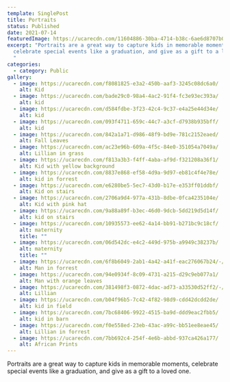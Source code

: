 ```yaml
---
template: SinglePost
title: Portraits
status: Published
date: 2021-07-14
featuredImage: https://ucarecdn.com/11604886-30ba-4714-b38c-6ae6d8707b09/-/crop/800x477/0,0/-/preview/
excerpt: "Portraits are a great way to capture kids in memorable moments,
  celebrate special events like a graduation, and give as a gift to a loved one.
  "
categories:
  - category: Public
gallery:
  - image: https://ucarecdn.com/f8081825-e3a2-450b-aaf3-3245c08dc6a0/
    alt: Kid
  - image: https://ucarecdn.com/bade29c0-98a4-4ac2-91f4-fc3e93ec393a/
    alt: kid
  - image: https://ucarecdn.com/d584fdbe-3f23-42c4-9c37-e4a25e44d34e/
    alt: kid
  - image: https://ucarecdn.com/093f4711-659c-44c7-a3cf-d7938b935bff/
    alt: kid
  - image: https://ucarecdn.com/842a1a71-d986-48f9-bd9e-781c2152eaed/
    alt: Fall Leaves
  - image: https://ucarecdn.com/ac23e96b-609a-4f5c-84e0-351054a7049a/
    alt: Lillian in grass
  - image: https://ucarecdn.com/f813a3b3-f4ff-4aba-af9d-f321208a36f1/
    alt: Kid with yellow background
  - image: https://ucarecdn.com/8837e868-ef58-4d9a-9d97-eb81c4f4e78e/
    alt: kid in forrest
  - image: https://ucarecdn.com/e6280be5-5ec7-43d0-b17e-e353ff01ddbf/
    alt: Kid on stairs
  - image: https://ucarecdn.com/2706a9d4-977a-431b-8dbe-0fca4235104e/
    alt: Kid with pink hat
  - image: https://ucarecdn.com/9a88a89f-b3ec-46d0-9dcb-5dd219d5d14f/
    alt: kid on stairs
  - image: https://ucarecdn.com/10935573-ee62-4a14-bb91-b271bc9c18cf/
    alt: maternity
    title: ""
  - image: https://ucarecdn.com/06d542dc-e4c2-449d-975b-a9949c38237b/
    alt: maternity
    title: ""
  - image: https://ucarecdn.com/6f8b6049-2ab1-4a42-a41f-eac276067b24/-/crop/440x533/162,0/-/preview/
    alt: Man in forrest
  - image: https://ucarecdn.com/94e0934f-8c09-4731-a215-d29c9eb077a1/
    alt: Man with orange leaves
  - image: https://ucarecdn.com/381498f3-0872-4dac-ad73-a33530d52ff2/-/crop/509x575/134,0/-/preview/
    alt: Lillian
  - image: https://ucarecdn.com/b04f96b5-7c42-4f82-98d9-cdd42dcdd2de/
    alt: kid in field
  - image: https://ucarecdn.com/7bc68406-9922-4515-ba9d-ddd9eac2fbb5/
    alt: kid in barn
  - image: https://ucarecdn.com/f0e558ed-23eb-43ac-a99c-bb51ee8eae45/
    alt: Lillian in forrest
  - image: https://ucarecdn.com/7bb692c4-254f-4e6b-abbd-937ca426a177/
    alt: African Prints
---
```

Portraits are a great way to capture kids in memorable moments, celebrate special events like a graduation, and give as a gift to a loved one.